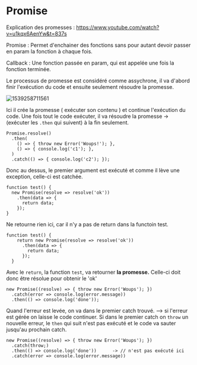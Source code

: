 # Promise

Explication des promesses : https://www.youtube.com/watch?v=u1kqx6AenYw&t=837s

Promise : Permet d'enchainer des fonctions sans pour autant devoir passer en param la fonction à chaque fois.

Callback : Une fonction passée en param, qui est appelée une fois la fonction terminée.



Le processus de promesse est considéré comme assychrone, il va d'abord finir l'exécution du code et ensuite seulement résoudre la promesse.

![1539258711561](/home/joel/.config/Typora/typora-user-images/1539258711561.png)

Ici il crée la promesse ( exécuter son contenu ) et continue l'exécution du code. Une fois tout le code exécuter, il va résoudre la promesse -> (exécuter les `.then` qui suivent) à la fin seulement.

```
Promise.resolve()
  .then(
    () => { throw new Error('Woups!'); },
    () => { console.log('c1'); },
  )
  .catch(() => { console.log('c2'); });
```

Donc au dessus, le premier argument est exécuté et comme il lève une exception, celle-ci est catchée.



```
function test() {
  new Promise(resolve => resolve('ok'))
    .then(data => {
      return data;
    });
}
```

Ne retourne rien ici, car il n'y a pas de return dans la functoin test.

```
function test() {
    return new Promise(resolve => resolve('ok'))
      .then(data => {
        return data;
      });
  }
```

Avec le `return`, la function `test`, va retourner **la promesse.**   Celle-ci doit donc être résolue pour obtenir le 'ok'  



```
new Promise((resolve) => { throw new Error('Woups'); })
  .catch(error => console.log(error.message))
  .then(() => console.log('done'));
```

Quand l'erreur est levée, on va dans le premier catch trouvé. --> si l'erreur est gérée on laisse le code continuer.
Si dans le premier catch on `throw` un nouvelle erreur, le `then` qui suit n'est pas exécuté et le code va sauter jusqu'au prochain catch.

```
new Promise((resolve) => { throw new Error('Woups'); })
  .catch(throw;)
  .then(() => console.log('done'))  	-> // n'est pas exécuté ici
  .catch(error => console.log(error.message))
```